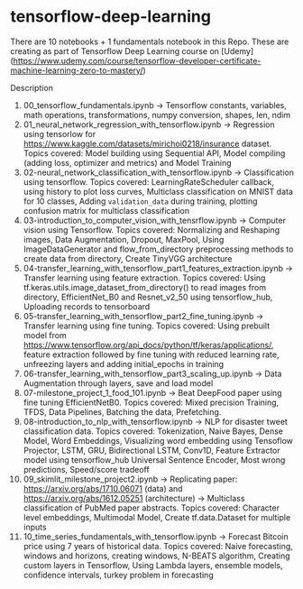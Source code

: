 # tensorflow-deep-learning

There are 10 notebooks + 1 fundamentals notebook in this Repo. These are creating as part of Tensorflow Deep Learning course on [Udemy] (https://www.udemy.com/course/tensorflow-developer-certificate-machine-learning-zero-to-mastery/)

Description

1. 00_tensorflow_fundamentals.ipynb -> Tensorflow constants, variables, math operations, transformations, numpy conversion, shapes, len, ndim
2. 01_neural_network_regression_with_tensorflow.ipynb -> Regression using tensorlow for https://www.kaggle.com/datasets/mirichoi0218/insurance dataset. Topics covered: Model building using Sequential API, Model compiling (adding loss, optimizer and metrics) and Model Training
3. 02-neural_network_classification_with_tensorflow.ipynb -> Classification using tensorflow. Topics covered: LearningRateScheduler callback, using history to plot loss curves, Multiclass classification on MNIST data for 10 classes, Adding `validation_data` during training, plotting confusion matrix for multiclass classification
4. 03-introduction_to_computer_vision_with_tensrflow.ipynb -> Computer vision using Tensorflow. Topics covered: Normalizing and Reshaping images, Data Augmentation, Dropout, MaxPool, Using ImageDataGenerator and flow_from_directory preprocessing methods to create data from directory, Create TinyVGG architecture
5. 04-transfer_learning_with_tensorflow_part1_features_extraction.ipynb -> Transfer learning using feature extraction. Topics covered: Using tf.keras.utils.image_dataset_from_directory() to read images from directory, EfficientNet_B0 and Resnet_v2_50 using tensorflow_hub, Uploading records to tensorboard
6. 05-transfer_learning_with_tensorflow_part2_fine_tuning.ipynb -> Transfer learning using fine tuning. Topics covered: Using prebuilt model from https://www.tensorflow.org/api_docs/python/tf/keras/applications/, feature extraction followed by fine tuning with reduced learning rate, unfreezing layers and adding initial_epochs in training 
7. 06-transfer_learning_with_tensorflow_part3_scaling_up.ipynb -> Data Augmentation through layers, save and load model
8. 07-milestone_project_1_food_101.ipynb -> Beat DeepFood paper using fine tuning EfficientNetB0. Topics covered: Mixed precision Training, TFDS, Data Pipelines, Batching the data, Prefetching.
9. 08-introduction_to_nlp_with_tensorflow.ipynb -> NLP for disaster tweet classification data. Topics covered: Tokenization, Naive Bayes, Dense Model, Word Embeddings, Visualizing word embedding using Tensoflow Projector, LSTM, GRU, Bidirectional LSTM, Conv1D, Feature Extractor model using tensorflow_hub Universal Sentence Encoder, Most wrong predictions, Speed/score tradeoff
10. 09_skimlit_milestone_project2.ipynb -> Replicating paper: https://arxiv.org/abs/1710.06071 (data) and https://arxiv.org/abs/1612.05251 (architecture) -> Multiclass classification of PubMed paper abstracts. Topics covered: Character level embeddings, Multimodal Model, Create tf.data.Dataset for multiple inputs
11. 10_time_series_fundamentals_with_tensorflow.ipynb -> Forecast Bitcoin price using 7 years of historical data. Topics covered: Naive forecasting, windows and horizons, creating windows, N-BEATS algorithm, Creating custom layers in Tensorflow, Using Lambda layers, ensemble models, confidence intervals, turkey problem in forecasting

